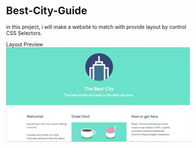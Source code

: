 # Best-City-Guide
in this project, i will make a website to match with provide layout by control CSS Selectors.


Layout Preview
![preview](https://raw.githubusercontent.com/charlotte-lau/Best-City-Guide/master/preview.png)
